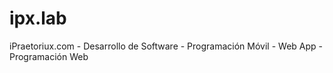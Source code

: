 ipx.lab
=======

iPraetoriux.com - Desarrollo de Software - Programación Móvil - Web App - Programación Web
